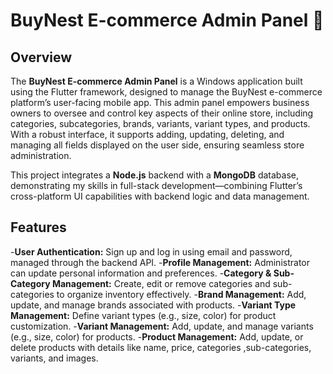 # BuyNest E-commerce Admin Panel 📱

## Overview

The **BuyNest E-commerce Admin Panel** is a Windows application built using the Flutter framework, designed to manage the BuyNest e-commerce platform’s user-facing mobile app. This admin panel empowers business owners to oversee and control key aspects of their online store, including categories, subcategories, brands, variants, variant types, and products. With a robust interface, it supports adding, updating, deleting, and managing all fields displayed on the user side, ensuring seamless store administration. 

This project integrates a **Node.js** backend with a **MongoDB** database, demonstrating my skills in full-stack development—combining Flutter’s cross-platform UI capabilities with backend logic and data management. 

## Features

-**User Authentication:** Sign up and log in using email and password, managed through the backend API.
-**Profile Management:** Administrator can update personal information and preferences.
-**Category & Sub-Category Management:** Create, edit or remove categories and sub-categories to organize inventory effectively.
-**Brand Management:** Add, update, and manage brands associated with products.
-**Variant Type Management:** Define variant types (e.g., size, color) for product customization.
-**Variant Management:** Add, update, and manage variants (e.g., size, color) for products.
-**Product Management:** Add, update, or delete products with details like name, price, categories ,sub-categories, variants, and images.


